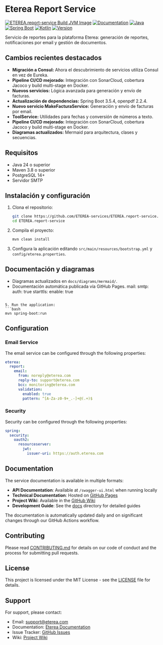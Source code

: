 # Eterea Report Service

[![ETEREA.report-service Build JVM Image](https://github.com/ETEREA-services/ETEREA.report-service/actions/workflows/maven.yml/badge.svg?branch=main)](https://github.com/ETEREA-services/ETEREA.report-service/actions/workflows/maven.yml)
[![Documentation](https://github.com/ETEREA-services/ETEREA.report-service/actions/workflows/pages.yml/badge.svg)](https://github.com/ETEREA-services/ETEREA.report-service/actions/workflows/pages.yml)
[![Java](https://img.shields.io/badge/Java-24-red.svg)](https://www.oracle.com/java/technologies/javase/jdk24-archive-downloads.html)
[![Spring Boot](https://img.shields.io/badge/Spring%20Boot-3.5.3-brightgreen.svg)](https://spring.io/projects/spring-boot)
[![Kotlin](https://img.shields.io/badge/Kotlin-2.2.0-blue.svg)](https://kotlinlang.org/)
[![Version](https://img.shields.io/badge/Version-1.3.0-blue.svg)](https://github.com/ETEREA-services/ETEREA.report-service)

Servicio de reportes para la plataforma Eterea: generación de reportes, notificaciones por email y gestión de documentos.

## Cambios recientes destacados

- **Migración a Consul:** Ahora el descubrimiento de servicios utiliza Consul en vez de Eureka.
- **Pipeline CI/CD mejorado:** Integración con SonarCloud, cobertura Jacoco y build multi-stage en Docker.
- **Nuevos servicios:** Lógica avanzada para generación y envío de facturas.
- **Actualización de dependencias:** Spring Boot 3.5.4, openpdf 2.2.4.
- **Nuevo servicio MakeFacturaService:** Generación y envío de facturas por email.
- **ToolService:** Utilidades para fechas y conversión de números a texto.
- **Pipeline CI/CD mejorado:** Integración con SonarCloud, cobertura Jacoco y build multi-stage en Docker.
- **Diagramas actualizados:** Mermaid para arquitectura, clases y secuencias.

## Requisitos

- Java 24 o superior
- Maven 3.8 o superior
- PostgreSQL 14+
- Servidor SMTP

## Instalación y configuración

1. Clona el repositorio:
   ```bash
   git clone https://github.com/ETEREA-services/ETEREA.report-service.git
   cd ETEREA.report-service
   ```
2. Compila el proyecto:
   ```bash
   mvn clean install
   ```
3. Configura la aplicación editando `src/main/resources/bootstrap.yml` y `config/eterea.properties`.

## Documentación y diagramas

- Diagramas actualizados en `docs/diagrams/mermaid/`.
- Documentación automática publicada vía GitHub Pages.
      mail:
        smtp:
          auth: true
          starttls:
            enable: true
```

5. Run the application:
```bash
mvn spring-boot:run
```

## Configuration

### Email Service

The email service can be configured through the following properties:

```yaml
eterea:
  report:
    email:
      from: noreply@eterea.com
      reply-to: support@eterea.com
      bcc: monitoring@eterea.com
      validation:
        enabled: true
        pattern: ^[A-Za-z0-9+_.-]+@(.+)$
```

### Security

Security can be configured through the following properties:

```yaml
spring:
  security:
    oauth2:
      resourceserver:
        jwt:
          issuer-uri: https://auth.eterea.com
```

## Documentation

The service documentation is available in multiple formats:

- **API Documentation**: Available at `/swagger-ui.html` when running locally
- **Technical Documentation**: Hosted on [GitHub Pages](https://eterea-services.github.io/ETEREA.report-service/)
- **Project Wiki**: Available in the [GitHub Wiki](https://github.com/ETEREA-services/ETEREA.report-service/wiki)
- **Development Guide**: See the [docs](docs/) directory for detailed guides

The documentation is automatically updated daily and on significant changes through our GitHub Actions workflow.

## Contributing

Please read [CONTRIBUTING.md](CONTRIBUTING.md) for details on our code of conduct and the process for submitting pull requests.

## License

This project is licensed under the MIT License - see the [LICENSE](LICENSE) file for details.

## Support

For support, please contact:
- Email: support@eterea.com
- Documentation: [Eterea Documentation](https://docs.eterea.com)
- Issue Tracker: [GitHub Issues](https://github.com/ETEREA-services/ETEREA.report-service/issues)
- Wiki: [Project Wiki](https://github.com/ETEREA-services/ETEREA.report-service/wiki)
